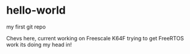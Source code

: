 hello-world
===========

my first git repo

Chevs here, current working on Freescale K64F trying to get FreeRTOS work its doing my head in!
